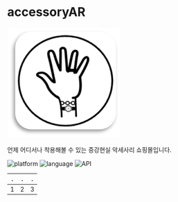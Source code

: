 # accessoryAR

![](https://github.com/hirundos/accessoryAR/blob/master/Assets/04Res/icon.png)

언제 어디서나 착용해볼 수 있는 증강현실 악세사리 쇼핑몰입니다.

![platform](https://img.shields.io/badge/platform-Unity3D-green)
![language](https://img.shields.io/badge/language-c%23-orange)
![API](https://img.shields.io/badge/vuforia-yellow)


|.|.|.|
|-----|-|-|
|1|2|3|
